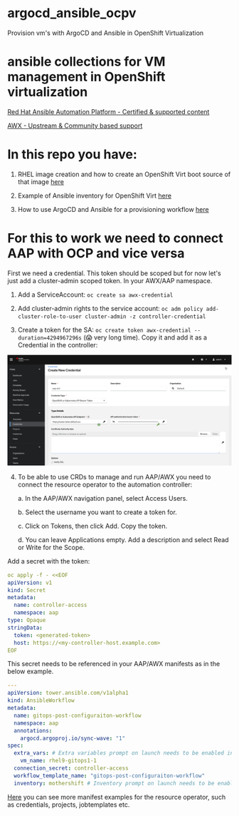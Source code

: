 # argocd_ansible_ocpv
Provision vm's with ArgoCD and Ansible in OpenShift Virtualization

# ansible collections for VM management in OpenShift virtualization

[Red Hat Ansible Automation Platform - Certified & supported content](https://console.redhat.com/ansible/automation-hub/repo/published/redhat/openshift_virtualization/) 


[AWX - Upstream & Community based support](https://kubevirt.io/kubevirt.core/1.0.0/README.html) 

# In this repo you have: 

1. RHEL image creation and how to create an OpenShift Virt boot source of that image [here](https://github.com/johanodell/argocd_ansible_ocpv/tree/main/ansible_bootsource_creation)

2. Example of Ansible inventory for OpenShift Virt [here](https://github.com/johanodell/argocd_ansible_ocpv/tree/main/ansible_inventory)

3. How to use ArgoCD and Ansible for a provisioning workflow [here](https://github.com/johanodell/argocd_ansible_ocpv/tree/main/gitops)


# For this to work we need to connect AAP with OCP and vice versa

First we need a credential. This token should be scoped but for now let's just add a cluster-admin scoped token. In your AWX/AAP namespace. 

1. Add a ServiceAccount:  ```oc create sa awx-credential ```

2. Add cluster-admin rights to the service account: ```oc adm policy add-cluster-role-to-user cluster-admin -z controller-credential```
   
3. Create a token for the SA: ```oc create token awx-credential --duration=4294967296s``` (😱 very long time). 
Copy it and add it as a Credential in the controller:

![Alt text](images/create_controller_credential.png)

4. To be able to use CRDs to manage and run AAP/AWX you need to connect the resource operator to the automation controller:

    a. In the AAP/AWX navigation panel, select Access Users.

    b. Select the username you want to create a token for.

    c. Click on Tokens, then click Add. Copy the token.

    d. You can leave Applications empty. Add a description and select Read or Write for the Scope.

Add a secret with the token:

```yaml 
oc apply -f - <<EOF
apiVersion: v1
kind: Secret
metadata:
  name: controller-access
  namespace: aap
type: Opaque
stringData:
  token: <generated-token>
  host: https://<my-controller-host.example.com>
EOF
```

This secret needs to be referenced in your AAP/AWX manifests as in the below example.

```yaml
---
apiVersion: tower.ansible.com/v1alpha1
kind: AnsibleWorkflow
metadata:
  name: gitops-post-configuraiton-workflow
  namespace: aap
  annotations:
    argocd.argoproj.io/sync-wave: "1"
spec:
  extra_vars: # Extra variables prompt on launch needs to be enabled in AAP/AWX
    vm_name: rhel9-gitops1-1
  connection_secret: controller-access
  workflow_template_name: "gitops-post-configuraiton-workflow"
  inventory: mothershift # Inventory prompt on launch needs to be enabled in AAP/AWX
```
[Here](https://github.com/ansible/awx-resource-operator/tree/devel/config/samples) you can see more manifest examples for the resource operator, such as credentials, projects, jobtemplates etc. 
